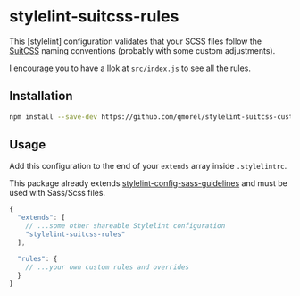 # stylelint-suitcss-rules
This [stylelint] configuration validates that your SCSS files follow the [SuitCSS](https://suitcss.github.io/) naming conventions (probably with some custom adjustments).

I encourage you to have a llok at `src/index.js` to see all the rules.

## Installation
```sh
npm install --save-dev https://github.com/qmorel/stylelint-suitcss-custom-rules
```

## Usage
Add this configuration to the end of your `extends` array inside `.stylelintrc`.

This package already extends [stylelint-config-sass-guidelines](https://github.com/bjankord/stylelint-config-sass-guidelines) and must be used with Sass/Scss files.

```javascript
{
  "extends": [
    // ...some other shareable Stylelint configuration
    "stylelint-suitcss-rules"
  ],

  "rules": {
    // ...your own custom rules and overrides
  }
}
```

